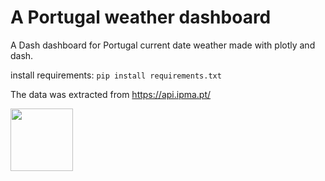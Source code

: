 # A Portugal weather dashboard
A Dash dashboard for Portugal current date weather made with plotly and dash.

install requirements:
``pip install requirements.txt``

The data was extracted from https://api.ipma.pt/

<img src="https://api.ipma.pt/img/www/ipma.17-vertical-logo.png" width="100" height="100">
